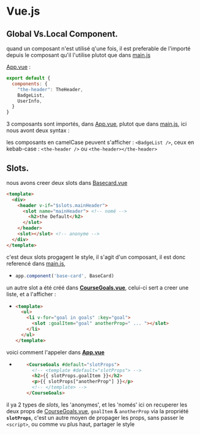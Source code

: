 # Vue.js

## Global Vs.Local Component.

quand un composant n'est utilisé q'une fois, il est preferable de l'importé depuis le composant qu'il l'utilise plutot que dans [main.js](src/main.js)

[App.vue](src/App.vue) :


```js
export default {
  components: {
    "the-header": TheHeader,
    BadgeList,
    UserInfo,
  }
}  
```

3 composants sont importés, dans [App.vue](src/App.vue), plutot que dans [main.js](src/main.js), ici nous avont deux syntax :

les composants en camelCase peuvent s'afficher : `<BadgeList />`, ceux en kebab-case :  `<the-header />` ou `<the-header></the-header>`

## Slots.

nous avons creer deux slots dans [Basecard.vue](./src/components/BaseCard.vue)

```html
<template>
  <div>
    <header v-if="$slots.mainHeader">
      <slot name="mainHeader"> <!-- nomé -->
        <h2>the Default</h2>
      </slot>
    </header>
    <slot></slot> <!-- anonyme -->
  </div>
</template>
```

c'est deux slots progagent le style, il s'agit d'un composant, il est donc referencé dans [main.js](./src/main.js), 

- 
  ```js
  app.component('base-card', BaseCard)
  ```

un autre slot a été créé dans **[CourseGoals.vue](./src/components/CourseGoals.vue)**, celui-ci sert a creer une liste, et a l'afficher :

-
  ```html
  <template>
    <ul>
      <li v-for="goal in goals" :key="goal">
        <slot :goalItem="goal" anotherProp=" ... "></slot>
      </li>
    </ul>
  </template>
  ```

voici comment l'appeler dans **[App.vue](./src/App.vue)**

-
  ```html
      <CourseGoals #default="slotProps">
        <!-- <template #default="slotProps"> -->
        <h2>{{ slotProps.goalItem }}</h2>
        <p>{{ slotProps["anotherProp"] }}</p>
        <!-- </template> -->
      </CourseGoals>
  ```

il ya 2 types de _slots_, les 'anonymes', et les 'només'
ici on recuperer les deux props de [CourseGoals.vue](./src/components/CourseGoals.vue), `goalItem` & `anotherProp` via la propriété **`slotProps`**, c'est un autre moyen de propager les props, sans passer le `<script>`, ou comme vu plus haut, partager le style